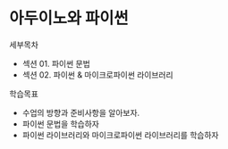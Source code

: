 # 아두이노와 파이썬

세부목차
- 섹션 01. 파이썬 문법
- 섹션 02. 파이썬 & 마이크로파이썬 라이브러리

학습목표
- 수업의 방향과 준비사항을 알아보자. 
- 파이썬 문법을 학습하자
- 파이썬 라이브러리와 마이크로파이썬 라이브러리를 학습하자
